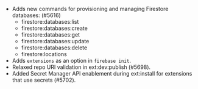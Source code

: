 - Adds new commands for provisioning and managing Firestore databases: (#5616)
  - firestore:databases:list
  - firestore:databases:create
  - firestore:databases:get
  - firestore:databases:update
  - firestore:databases:delete
  - firestore:locations
- Adds `extensions` as an option in `firebase init`.
- Relaxed repo URI validation in ext:dev:publish (#5698).
- Added Secret Manager API enablement during ext:install for extensions that use secrets (#5702).
